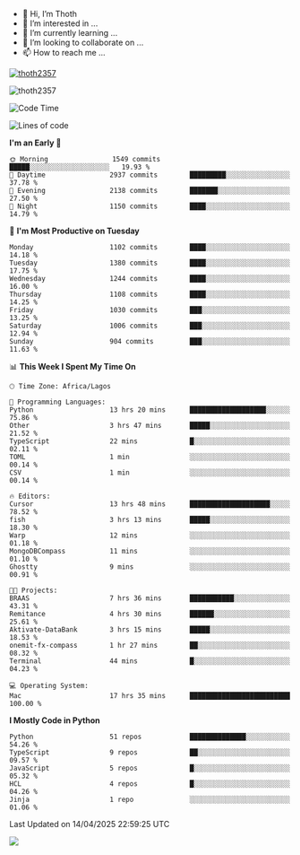 <!---
thoth2357/thoth2357 is a ✨ special ✨ repository because its `README.md` (this file) appears on your GitHub profile.
You can click the Preview link to take a look at your changes.
--->

- 👋 Hi, I’m Thoth
- 👀 I’m interested in ...
- 🌱 I’m currently learning ...
- 💞️ I’m looking to collaborate on ...
- 📫 How to reach me ...


<p align="left"> <a href="https://github.com/ryo-ma/github-profile-trophy"><img src="https://github-profile-trophy.vercel.app/?username=thoth2357&theme=gruvbox&no-bg=true&no-frame=false&title=MultiLanguage,Commits,Repositories,Stars,Followers,PullRequest,Reviews,Issues" alt="thoth2357" /></a> </p>

<p align="left"> <img src="https://komarev.com/ghpvc/?username=thoth2357&label=Profile%20views&color=0e75b6&style=flat" alt="thoth2357" /> </p>

<!--START_SECTION:waka-->
![Code Time](http://img.shields.io/badge/Code%20Time-3%2C374%20hrs%2046%20mins-blue)

![Lines of code](https://img.shields.io/badge/From%20Hello%20World%20I%27ve%20Written-30.9%20million%20lines%20of%20code-blue)

**I'm an Early 🐤** 

```text
🌞 Morning                1549 commits        █████░░░░░░░░░░░░░░░░░░░░   19.93 % 
🌆 Daytime                2937 commits        █████████░░░░░░░░░░░░░░░░   37.78 % 
🌃 Evening                2138 commits        ███████░░░░░░░░░░░░░░░░░░   27.50 % 
🌙 Night                  1150 commits        ████░░░░░░░░░░░░░░░░░░░░░   14.79 % 
```
📅 **I'm Most Productive on Tuesday** 

```text
Monday                   1102 commits        ████░░░░░░░░░░░░░░░░░░░░░   14.18 % 
Tuesday                  1380 commits        ████░░░░░░░░░░░░░░░░░░░░░   17.75 % 
Wednesday                1244 commits        ████░░░░░░░░░░░░░░░░░░░░░   16.00 % 
Thursday                 1108 commits        ████░░░░░░░░░░░░░░░░░░░░░   14.25 % 
Friday                   1030 commits        ███░░░░░░░░░░░░░░░░░░░░░░   13.25 % 
Saturday                 1006 commits        ███░░░░░░░░░░░░░░░░░░░░░░   12.94 % 
Sunday                   904 commits         ███░░░░░░░░░░░░░░░░░░░░░░   11.63 % 
```


📊 **This Week I Spent My Time On** 

```text
🕑︎ Time Zone: Africa/Lagos

💬 Programming Languages: 
Python                   13 hrs 20 mins      ███████████████████░░░░░░   75.86 % 
Other                    3 hrs 47 mins       █████░░░░░░░░░░░░░░░░░░░░   21.52 % 
TypeScript               22 mins             █░░░░░░░░░░░░░░░░░░░░░░░░   02.11 % 
TOML                     1 min               ░░░░░░░░░░░░░░░░░░░░░░░░░   00.14 % 
CSV                      1 min               ░░░░░░░░░░░░░░░░░░░░░░░░░   00.14 % 

🔥 Editors: 
Cursor                   13 hrs 48 mins      ████████████████████░░░░░   78.52 % 
fish                     3 hrs 13 mins       █████░░░░░░░░░░░░░░░░░░░░   18.30 % 
Warp                     12 mins             ░░░░░░░░░░░░░░░░░░░░░░░░░   01.18 % 
MongoDBCompass           11 mins             ░░░░░░░░░░░░░░░░░░░░░░░░░   01.10 % 
Ghostty                  9 mins              ░░░░░░░░░░░░░░░░░░░░░░░░░   00.91 % 

🐱‍💻 Projects: 
BRAAS                    7 hrs 36 mins       ███████████░░░░░░░░░░░░░░   43.31 % 
Remitance                4 hrs 30 mins       ██████░░░░░░░░░░░░░░░░░░░   25.61 % 
Aktivate-DataBank        3 hrs 15 mins       █████░░░░░░░░░░░░░░░░░░░░   18.53 % 
onemit-fx-compass        1 hr 27 mins        ██░░░░░░░░░░░░░░░░░░░░░░░   08.32 % 
Terminal                 44 mins             █░░░░░░░░░░░░░░░░░░░░░░░░   04.23 % 

💻 Operating System: 
Mac                      17 hrs 35 mins      █████████████████████████   100.00 % 
```

**I Mostly Code in Python** 

```text
Python                   51 repos            ██████████████░░░░░░░░░░░   54.26 % 
TypeScript               9 repos             ██░░░░░░░░░░░░░░░░░░░░░░░   09.57 % 
JavaScript               5 repos             █░░░░░░░░░░░░░░░░░░░░░░░░   05.32 % 
HCL                      4 repos             █░░░░░░░░░░░░░░░░░░░░░░░░   04.26 % 
Jinja                    1 repo              ░░░░░░░░░░░░░░░░░░░░░░░░░   01.06 % 
```




 Last Updated on 14/04/2025 22:59:25 UTC
<!--END_SECTION:waka-->
<!--![](http://github-profile-summary-cards.vercel.app/api/cards/profile-details?username=thoth2357&theme=2077)

![](http://github-profile-summary-cards.vercel.app/api/cards/stats?username=thoth2357&theme=2077)![](http://github-profile-summary-cards.vercel.app/api/cards/productive-time?username=thoth2357&theme=2077&utcOffset=8) -->
<img src="https://t.bkit.co/w_6789c39040b80.gif" />
